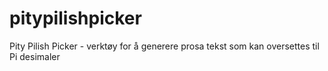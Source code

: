 # pitypilishpicker
Pity Pilish Picker - verktøy for å generere prosa tekst som kan oversettes til Pi desimaler
